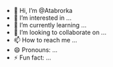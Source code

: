 - 👋 Hi, I’m @Atabrorka
- 👀 I’m interested in ...
- 🌱 I’m currently learning ...
- 💞️ I’m looking to collaborate on ...
- 📫 How to reach me ...
- 😄 Pronouns: ...
- ⚡ Fun fact: ...

<!---
Atabrorka/Atabrorka is a ✨ special ✨ repository because its `README.md` (this file) appears on your GitHub profile.
You can click the Preview link to take a look at your changes.
--->
